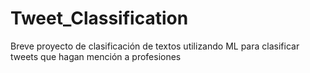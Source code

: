 # Tweet_Classification
Breve proyecto de clasificación de textos utilizando ML para clasificar tweets que hagan mención a profesiones
